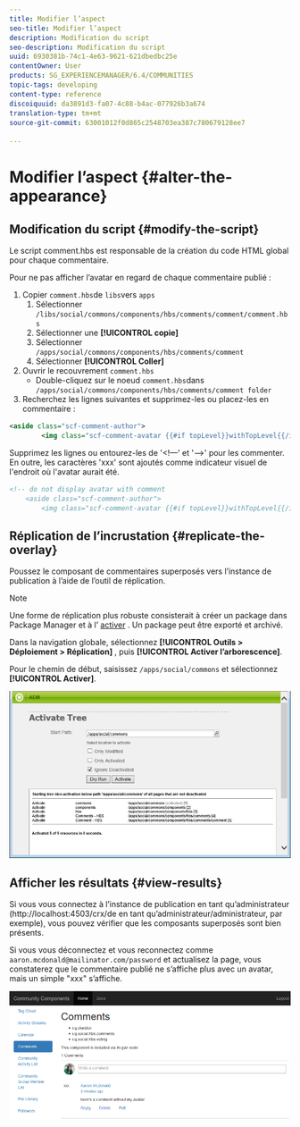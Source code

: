 ```yaml
---
title: Modifier l’aspect
seo-title: Modifier l’aspect
description: Modification du script
seo-description: Modification du script
uuid: 6930381b-74c1-4e63-9621-621dbedbc25e
contentOwner: User
products: SG_EXPERIENCEMANAGER/6.4/COMMUNITIES
topic-tags: developing
content-type: reference
discoiquuid: da3891d3-fa07-4c88-b4ac-077926b3a674
translation-type: tm+mt
source-git-commit: 63001012f0d865c2548703ea387c780679128ee7

---
```



# Modifier l’aspect {#alter-the-appearance}

## Modification du script {#modify-the-script}

Le script comment.hbs est responsable de la création du code HTML global pour chaque commentaire.

Pour ne pas afficher l’avatar en regard de chaque commentaire publié :

1. Copier `comment.hbs`de `libs`vers `apps`
   1. Sélectionner `/libs/social/commons/components/hbs/comments/comment/comment.hbs`
   1. Sélectionner une **[!UICONTROL copie]**
   1. Sélectionner `/apps/social/commons/components/hbs/comments/comment`
   1. Sélectionner **[!UICONTROL Coller]**
1. Ouvrir le recouvrement `comment.hbs`
   * Double-cliquez sur le noeud `comment.hbs`dans `/apps/social/commons/components/hbs/comments/comment folder`
1. Recherchez les lignes suivantes et supprimez-les ou placez-les en commentaire :

```xml
<aside class="scf-comment-author">
        <img class="scf-comment-avatar {{#if topLevel}}withTopLevel{{/if}}" src="{{author.avatarUrl}}"></img>
```

Supprimez les lignes ou entourez-les de &#39;&lt;!—&#39; et &#39;—>&#39; pour les commenter. En outre, les caractères &#39;xxx&#39; sont ajoutés comme indicateur visuel de l&#39;endroit où l&#39;avatar aurait été.

```xml
<!-- do not display avatar with comment
    <aside class="scf-comment-author">
        <img class="scf-comment-avatar {{#if topLevel}}withTopLevel{{/if}}" src="{{author.avatarUrl}}"></img>
```

## Réplication de l’incrustation {#replicate-the-overlay}

Poussez le composant de commentaires superposés vers l’instance de publication à l’aide de l’outil de réplication.

>[!NOTE]
>
>Une forme de réplication plus robuste consisterait à créer un package dans Package Manager et à l’ [activer](../../help/sites-administering/package-manager.md#replicating-packages) . Un package peut être exporté et archivé.

Dans la navigation globale, sélectionnez **[!UICONTROL Outils > Déploiement > Réplication]** , puis **[!UICONTROL Activer l’arborescence]**.

Pour le chemin de début, saisissez `/apps/social/commons` et sélectionnez **[!UICONTROL Activer]**.

![chlimage_1-42](assets/chlimage_1-42.png)

## Afficher les résultats {#view-results}

Si vous vous connectez à l’instance de publication en tant qu’administrateur (http://localhost:4503/crx/de en tant qu’administrateur/administrateur, par exemple), vous pouvez vérifier que les composants superposés sont bien présents.

Si vous vous déconnectez et vous reconnectez comme `aaron.mcdonald@mailinator.com/password` et actualisez la page, vous constaterez que le commentaire publié ne s’affiche plus avec un avatar, mais un simple &quot;xxx&quot; s’affiche.

![chlimage_1-43](assets/chlimage_1-43.png)

